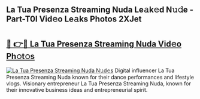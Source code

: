 ## La Tua Presenza Streaming Nuda Le𝚊k𝚎d N𝚞𝚍e - Part-T0l Vid𝚎o Le𝚊ks Photos 2XJet

# <h2><a href="http://fbf6fyb.evod.top/?m=La+Tua+Presenza+Streaming+Nuda">🔗 👉🔴 La Tua Presenza Streaming Nuda Vid𝚎o Ph𝚘t𝚘s</a></h2>

[![La Tua Presenza Streaming Nuda N𝚞d𝚎s](https://i.imgur.com/8V9OHl7.gif)](http://fbf6fyb.evod.top/?m=La+Tua+Presenza+Streaming+Nuda)
Digital influencer La Tua Presenza Streaming Nuda known for their dance performances and lifestyle vlogs. Visionary entrepreneur La Tua Presenza Streaming Nuda, known for their innovative business ideas and entrepreneurial spirit. 
